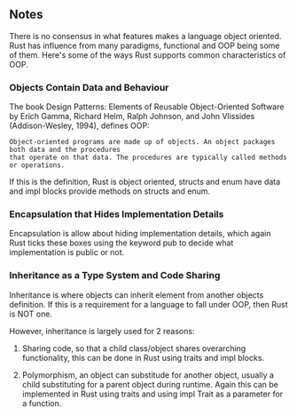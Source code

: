 ## Notes

There is no consensus in what features makes a language object oriented. Rust has influence from many 
paradigms, functional and OOP being some of them. Here's some of the ways Rust supports common characteristics
of OOP. 

### Objects Contain Data and Behaviour

The book Design Patterns: Elements of Reusable Object-Oriented Software by Erich Gamma, Richard Helm, 
Ralph Johnson, and John Vlissides (Addison-Wesley, 1994), defines OOP:

```
Object-oriented programs are made up of objects. An object packages both data and the procedures 
that operate on that data. The procedures are typically called methods or operations.

```
If this is the definition, Rust is object oriented, structs and enum have data and impl blocks 
provide methods on structs and enum. 

### Encapsulation that Hides Implementation Details

Encapsulation is allow about hiding implementation details, which again Rust ticks these boxes using
the keyword pub to decide what implementation is public or not.

### Inheritance as a Type System and Code Sharing

Inheritance is where objects can inherit element from another objects definition. 
If this is a requirement for a language to fall under OOP, then Rust is NOT one. 

However, inheritance is largely used for 2 reasons: 

1. Sharing code, so that a child class/object shares overarching functionality, this can be 
done in Rust using traits and impl blocks.

2. Polymorphism, an object can substitude for another object, usually a child substituting for a
parent object during runtime. Again this can be implemented in Rust using traits and using impl Trait
as a parameter for a function. 


